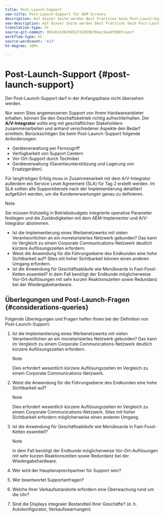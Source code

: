 ```yaml
---
title: Post-Launch-Support
seo-title: Post-Launch-Support für AEM Screens
description: Auf dieser Seite werden Best Practices beim Post-Lauch-Support für AEM Screens beschrieben.
seo-description: Auf dieser Seite werden Best Practices beim Post-Lauch-Support für AEM Screens beschrieben.
translation-type: ht
source-git-commit: 9b54b153676852742859b704ac9aedf908fceecf
workflow-type: ht
source-wordcount: '413'
ht-degree: 100%

---
```



# Post-Launch-Support {#post-launch-support}


Der Post-Launch-Support darf in der Anfangsphase nicht übersehen werden.

Nur wenn Sites angemessenen Support von Ihrem Hardwareanbieter erhalten, können Sie den Geschäftsbetrieb richtig aufrechterhalten. Der **A/V-Integrator** sollte eng mit geschäftlichen Stakeholdern zusammenarbeiten und anhand verschiedener Aspekte den Bedarf ermitteln.
Berücksichtigen Sie beim Post-Launch-Support folgende Anforderungen:

* Geräteverwaltung per Fernzugriff
* Verfügbarkeit von Support Centern
* Vor-Ort-Support durch Techniker
* Geräteverwaltung (Garantieunterstützung und Lagerung von Ersatzgeräten)

Für langfristigen Erfolg muss in Zusammenarbeit mit dem A/V-Integrator außerdem ein Service Level Agreement (SLA) für Tag 2 erstellt werden. Im SLA sollten alle Supportdienste nach der Implementierung detailliert aufgeführt werden, um die Kundenerwartungen genau zu definieren.

>[!NOTE]
>
>Sie müssen frühzeitig in Betriebsbudgets integrierte operative Parameter festlegen und die Zuständigkeiten mit dem AEM-Implementor und A/V-Integrator abstimmen.
>
>* Ist die Implementierung eines Werbenetzwerks mit vielen Verantwortlichen an ein monetarisiertes Netzwerk gebunden? Das kann im Vergleich zu einem Corporate Communications-Netzwerk deutlich kürzere Auflösungszeiten erfordern.
>* Weist die Anwendung für die Führungsebene des Endkunden eine hohe Sichtbarkeit auf? Sites mit hoher Sichtbarkeit können einen anderen Umgang erfordern.
>* Ist die Anwendung für Geschäftsabläufe wie Menüboards in Fast-Food-Ketten essentiell? In dem Fall benötigt der Endkunde möglicherweise Vor-Ort-Auflösungen mit sehr kurzen Reaktionszeiten sowie Redundanz bei der Wiedergabehardware.


## Überlegungen und Post-Launch-Fragen {#considerations-queries}

Folgende Überlegungen und Fragen helfen Ihnen bei der Definition von Post-Launch-Support:

1. Ist die Implementierung eines Werbenetzwerks mit vielen Verantwortlichen an ein monetarisiertes Netzwerk gebunden? Das kann im Vergleich zu einem Corporate Communications-Netzwerk deutlich kürzere Auflösungszeiten erfordern.
 
   >[!NOTE]
   >
   > Dies erfordert wesentlich kürzere Auflösungszeiten im Vergleich zu einem Corporate Communications-Netzwerk.

1. Weist die Anwendung für die Führungsebene des Endkunden eine hohe Sichtbarkeit auf?

   >[!NOTE]
   >
   > Dies erfordert wesentlich kürzere Auflösungszeiten im Vergleich zu einem Corporate Communications-Netzwerk. Sites mit hoher Sichtbarkeit erfordern möglicherweise einen anderen Umgang.

1. Ist die Anwendung für Geschäftsabläufe wie Menüboards in Fast-Food-Ketten essentiell?

   >[!NOTE]
   >
   > In dem Fall benötigt der Endkunde möglicherweise Vor-Ort-Auflösungen mit sehr kurzen Reaktionszeiten sowie Redundanz bei der Wiedergabehardware.

1. Wer wird der Hauptansprechpartner für Support sein?

1. Wer beantwortet Supportanfragen?

1. Welche Ihrer Verkaufsstandorte erfordern eine Überwachung rund um die Uhr?

1. Sind die Displays integraler Bestandteil Ihrer Geschäfte? (d. h. Autokonfigurator, Verkaufswarnungen)
